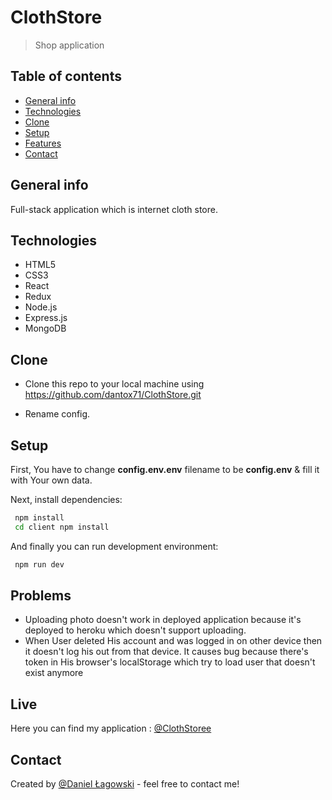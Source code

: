 # ClothStore

> Shop application

## Table of contents

- [General info](#general-info)
- [Technologies](#technologies)
- [Clone](#clone)
- [Setup](#setup)
- [Features](#features)
- [Contact](#contact)

## General info

Full-stack application which is internet cloth store.

## Technologies

- HTML5
- CSS3
- React
- Redux
- Node.js
- Express.js
- MongoDB

## Clone

- Clone this repo to your local machine using https://github.com/dantox71/ClothStore.git

- Rename config.

## Setup

First, You have to change <b>config.env.env</b> filename to be <b>config.env</b> & fill it with Your own data.

Next, install dependencies:

```bash
 npm install
 cd client npm install
```

And finally you can run development environment:

```bash
 npm run dev
```

## Problems

- Uploading photo doesn't work in deployed application because it's deployed to heroku which doesn't support uploading.
- When User deleted His account and was logged in on other device then it doesn't log his out from that device. It causes bug because there's token in His browser's localStorage which try to load user that doesn't exist anymore

## Live

Here you can find my application : [@ClothStoree](http://clothstoree.herokuapp.com)

## Contact

Created by [@Daniel Łagowski](https://daniellagowski.netlify.com/) - feel free to contact me!
